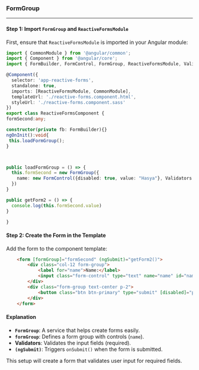 ### FormGroup
---

#### Step 1: Import `FormGroup` and `ReactiveFormsModule`

First, ensure that `ReactiveFormsModule` is imported in your Angular module:

```typescript
import { CommonModule } from '@angular/common';
import { Component } from '@angular/core';
import { FormBuilder, FormControl, FormGroup, ReactiveFormsModule, Validators } from '@angular/forms';

@Component({
  selector: 'app-reactive-forms',
  standalone: true,
  imports: [ReactiveFormsModule, CommonModule],
  templateUrl: './reactive-forms.component.html',
  styleUrl: './reactive-forms.component.sass'
})
export class ReactiveFormsComponent {
formSecond:any;

constructor(private fb: FormBuilder){}
ngOnInit():void{
 this.loadFormGroup();
}



public loadFormGroup = () => {
  this.formSecond = new FormGroup({
    name: new FormControl({disabled: true, value: "Hasya"}, Validators.required)
  })
}

public getForm2 = () => {
  console.log(this.formSecond.value)
}

}

```

#### Step 2: Create the Form in the Template

Add the form to the component template:

```html
    <form [formGroup]="formSecond" (ngSubmit)="getForm2()">
        <div class="col-12 form-group">
            <label for="name">Name:</label>
            <input class="form-control" type="text" name="name" id="name" formControlName="name"/>
        </div>
        <div class="form-group text-center p-2">
            <button class="btn btn-primary" type="submit" [disabled]="pageforms.invalid">Submit</button>
        </div>
    </form>
```

#### Explanation

- **`FormGroup`**: A service that helps create forms easily.
- **`formGroup`**: Defines a form group with controls (`name`).
- **Validators**: Validates the input fields (required).
- **`(ngSubmit)`**: Triggers `onSubmit()` when the form is submitted.

This setup will create a form that validates user input for required fields.